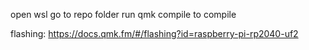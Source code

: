 open wsl
go to repo folder
run qmk compile to compile

flashing:
https://docs.qmk.fm/#/flashing?id=raspberry-pi-rp2040-uf2